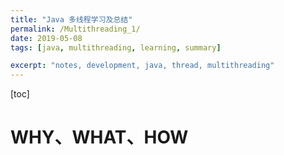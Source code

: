 ```yaml
---
title: "Java 多线程学习及总结"
permalink: /Multithreading_1/
date: 2019-05-08
tags: [java, multithreading, learning, summary]

excerpt: "notes, development, java, thread, multithreading"
---
```

[toc]

# WHY、WHAT、HOW 

